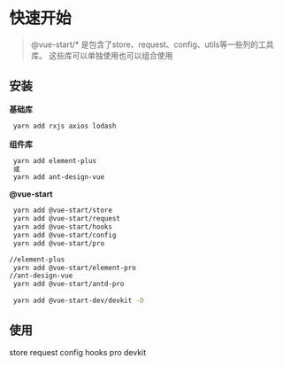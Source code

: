 # 快速开始

> @vue-start/* 是包含了store、request、config、utils等一些列的工具库。
> 这些库可以单独使用也可以组合使用

## 安装

**基础库**

```bash
 yarn add rxjs axios lodash
```

**组件库**

```bash
 yarn add element-plus
 或
 yarn add ant-design-vue
```

**@vue-start**

```bash
 yarn add @vue-start/store
 yarn add @vue-start/request
 yarn add @vue-start/hooks
 yarn add @vue-start/config
 yarn add @vue-start/pro

//element-plus
 yarn add @vue-start/element-pro
//ant-design-vue
 yarn add @vue-start/antd-pro
 
 yarn add @vue-start-dev/devkit -D
```

## 使用

store
request
config
hooks
pro
devkit
